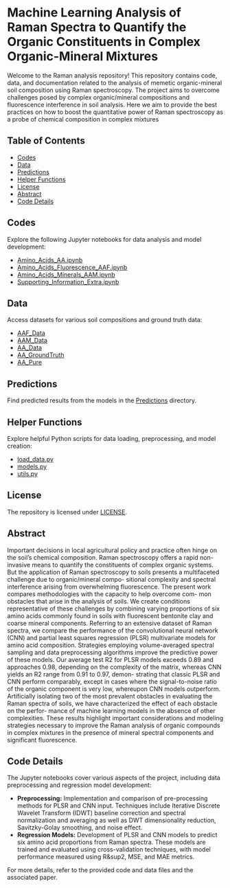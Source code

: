 # Machine Learning Analysis of Raman Spectra to Quantify the Organic Constituents in Complex Organic-Mineral Mixtures

Welcome to the Raman analysis repository! This repository contains code, data, and documentation related to the analysis of memetic organic-mineral soil composition using Raman spectroscopy. The project aims to overcome challenges posed by complex organic/mineral compositions and fluorescence interference in soil analysis. Here we aim to provide the best practices on how to boost the quantitative power of Raman spectroscopy as a probe of chemical composition in complex mixtures

## Table of Contents

- [Codes](#codes)
- [Data](#data)
- [Predictions](#predictions)
- [Helper Functions](#helper-functions)
- [License](#license)
- [Abstract](#abstract)
- [Code Details](#code-details)

## Codes

Explore the following Jupyter notebooks for data analysis and model development:

- [Amino_Acids_AA.ipynb](Codes/Amino_Acids_AA.ipynb)
- [Amino_Acids_Fluorescence_AAF.ipynb](Codes/Amino_Acids_Fluorescence_AAF.ipynb)
- [Amino_Acids_Minerals_AAM.ipynb](Codes/Amino_Acids_Minerals_AAM.ipynb)
- [Supporting_Information_Extra.ipynb](Codes/Supporting_Information_Extra.ipynb)

## Data

Access datasets for various soil compositions and ground truth data:

- [AAF_Data](Data/AAF_Data)
- [AAM_Data](Data/AAM_Data)
- [AA_Data](Data/AA_Data)
- [AA_GroundTruth](Data/AA_GroundTruth)
- [AA_Pure](Data/AA_Pure)

## Predictions

Find predicted results from the models in the [Predictions](Predictions) directory.

## Helper Functions

Explore helpful Python scripts for data loading, preprocessing, and model creation:

- [load_data.py](Helper_Functions/load_data.py)
- [models.py](Helper_Functions/models.py)
- [utils.py](Helper_Functions/utils.py)

## License

The repository is licensed under [LICENSE](LICENSE).

## Abstract

Important decisions in local agricultural policy and practice often hinge on the soil’s chemical composition. Raman spectroscopy offers a rapid non-invasive means to quantify the constituents of complex organic systems. But the application of Raman spectroscopy to soils presents a multifaceted challenge due to organic/mineral compo- sitional complexity and spectral interference arising from overwhelming fluorescence. The present work compares methodologies with the capacity to help overcome com- mon obstacles that arise in the analysis of soils. We create conditions representative of these challenges by combining varying proportions of six amino acids commonly found in soils with fluorescent bentonite clay and coarse mineral components. Referring to an extensive dataset of Raman spectra, we compare the performance of the convolutional neural network (CNN) and partial least squares regression (PLSR) multivariate models for amino acid composition. Strategies employing volume-averaged spectral sampling and data preprocessing algorithms improve the predictive power of these models. Our average test R2 for PLSR models exceeds 0.89 and approaches 0.98, depending on the complexity of the matrix, whereas CNN yields an R2 range from 0.91 to 0.97, demon- strating that classic PLSR and CNN perform comparably, except in cases where the signal-to-noise ratio of the organic component is very low, whereupon CNN models outperform. Artificially isolating two of the most prevalent obstacles in evaluating the Raman spectra of soils, we have characterized the effect of each obstacle on the perfor- mance of machine learning models in the absence of other complexities. These results highlight important considerations and modeling strategies necessary to improve the Raman analysis of organic compounds in complex mixtures in the presence of mineral spectral components and significant fluorescence.

## Code Details

The Jupyter notebooks cover various aspects of the project, including data preprocessing and regression model development:

- **Preprocessing:** Implementation and comparison of pre-processing methods for PLSR and CNN input. Techniques include Iterative Discrete Wavelet Transform (IDWT) baseline correction and spectral normalization and averaging as well as DWT dimensionality reduction, Savitzky-Golay smoothing, and noise effect.
- **Regression Models:** Development of PLSR and CNN models to predict six amino acid proportions from Raman spectra. These models are trained and evaluated using cross-validation techniques, with model performance measured using R&sup2, MSE, and MAE metrics.

For more details, refer to the provided code and data files and the associated paper.
